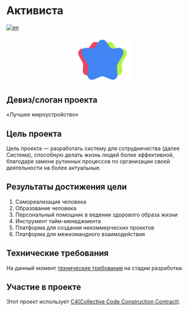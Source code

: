 # Активиста

[![en](https://img.shields.io/badge/lang-en-blue.svg)](./README.en.md)

<p align="center">
  <img width="150" src="./images/logo/logo.svg">
</p>

## Девиз/слоган проекта

«Лучшее мироустройство»

## Цель проекта

Цель проекта — разработать систему для сотрудничества (далее Система), способную делать жизнь людей более эффективной, благодаря замене рутинных процессов по организации своей деятельности на более актуальные.

## Результаты достижения цели

1. Самореализация человека
2. Образование человека
3. Персональный помощник в ведении здорового образа жизни
4. Инструмент тайм-менеджмента
5. Платформа для создания некоммерческих проектов
6. Платформа для межкомандного взаимодействия

## Технические требования

На данный момент [технические требования](./technical_requirements.ru.md) на стадии разработки.

## Участие в проекте

Этот проект использует [C4(Collective Code Construction Contract)](./C4.ru.md).
